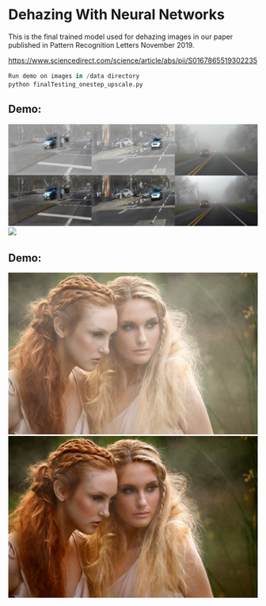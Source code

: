# Dehazing With Neural Networks

This is the final trained model used for dehazing images in our paper published in Pattern Recognition Letters November 2019. 

https://www.sciencedirect.com/science/article/abs/pii/S0167865519302235


```python
Run demo on images in /data directory
python finalTesting_onestep_upscale.py
```

## Demo:
![](figures/selfDrivingExamples_1.png)
![](figures/RESIDE_Samples_6.png)

## Demo:
![](data/girls.jpg)
![](output/girls.jpg)
